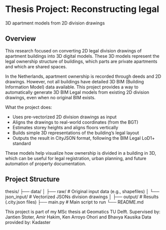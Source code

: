 # Thesis Project: Reconstructing legal
3D apartment models from
2D division drawings

## Overview
This research focused on converting 2D legal division drawings of apartment buildings into 3D digital models. These 3D models represent the legal ownership structure of buildings, which parts are private apartments and which are shared spaces.

In the Netherlands, apartment ownership is recorded through deeds and 2D drawings. However, not all buildings have detailed 3D BIM (Building Information Model) data available. This project provides a way to automatically generate 3D BIM Legal models from existing 2D division drawings, even when no original BIM exists.

What the project does:
- Uses pre-vectorized 2D division drawings as input
- Aligns the drawings to real-world coordinates (from the BGT)
- Estimates storey heights and aligns floors vertically
- Builds simple 3D representations of the building’s legal layout
- Outputs the result in CityJSON format, following the BIM Legal LoD1+ standard

These models help visualize how ownership is divided in a building in 3D, which can be useful for legal registration, urban planning, and future automation of property documentation.

## Project Structure

thesis/
├── data/
│ ├── raw/ # Original input data (e.g., shapefiles)
│ └── json_input/ # Vectorized JSONs division drawings
│
├── output/ # Results (.city.json files)
├── main.py # Main script to run
└── README.md



This project is part of my MSc thesis at Geomatics TU Delft.
Supervised by: Jantien Stoter, Amir Hakim, Ken Arroyo Ohori and Bhavya Kausika
Data provided by: Kadaster
